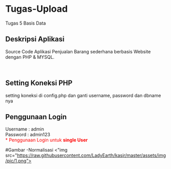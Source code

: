 # Tugas-Upload
Tugas 5 Basis Data
## Deskripsi Aplikasi 
Source Code Aplikasi Penjualan Barang sederhana berbasis Website dengan PHP & MYSQL.
<br>

<br>

## Setting Koneksi PHP
setting koneksi di config.php dan ganti username, password dan dbname nya

## Penggunaan Login
Username : admin
<br/>
Password : admin123
<br>
<span style="color:red">* Penggunaan Login untuk <b>single User</b> </span>

#Gambar
-Normalisasi
<"img src="https://raw.githubusercontent.com/LadyEarth/kasir/master/assets/img/pic/1.png">


